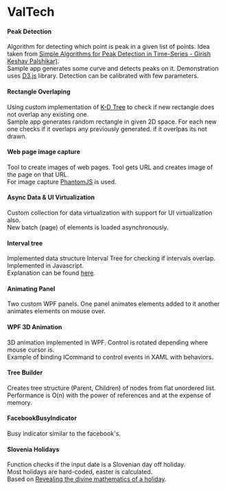 ValTech
=======

#### Peak Detection

Algorithm for detecting which point is peak in a given list of points. Idea taken from [Simple Algorithms for Peak Detection in Time-Series - Girish Keshav Palshikar)](http://sites.google.com/site/girishpalshikar/Home/mypublications/SimpleAlgorithmsforPeakDetectioninTimeSeriesACADABAI_2009.pdf).
<br> Sample app generates some curve and detects peaks on it. Demonstration uses [D3.js](http://d3js.org/) library. Detection can be calibrated with few parameters.

#### Rectangle Overlaping

Using custom implementation of [K-D Tree](http://en.wikipedia.org/wiki/K-d_tree) to check if new rectangle does not overlap any existing one.
<br>Sample app generates random rectangle in given 2D space. For each new one checks if it overlaps any previously generated. if it overlpas its not drawn.

#### Web page image capture

Tool to create images of web pages. Tool gets URL and creates image of the page on that URL.
<br>For image capture [PhantomJS](http://phantomjs.org/) is used.

#### Async Data & UI Virtualization

Custom collection for data virtualization with support for UI virtualization also.
<br>New batch (page) of elements is loaded asynchronously.

#### Interval tree

Implemented data structure Interval Tree for checking if intervals overlap.
<br>Implemented in Javascript.
<br>Explanation can be found [here](http://www.geeksforgeeks.org/interval-tree/).

#### Animating Panel

Two custom WPF panels. One panel animates elements added to it another animates elements on mouse over.

#### WPF 3D Animation

3D animation implemented in WPF. Control is rotated depending where mouse cursor is.
<br>Example of binding ICommand to control events in XAML with behaviors.

#### Tree Builder

Creates tree structure (Parent, Children) of nodes from flat unordered list.
<br>Performance is O(n) with the power of references and at the expense of memory.

#### FacebookBusyIndicator

Busy indicator similar to the facebook's.

#### Slovenia Holidays

Function checks if the input date is a Slovenian day off holiday.
<br>Most holidays are hard-coded, easter is calculated.
Based on [Revealing the divine mathematics of a holiday](http://www.whydomath.org/Reading_Room_Material/ian_stewart/2000_03.html).

